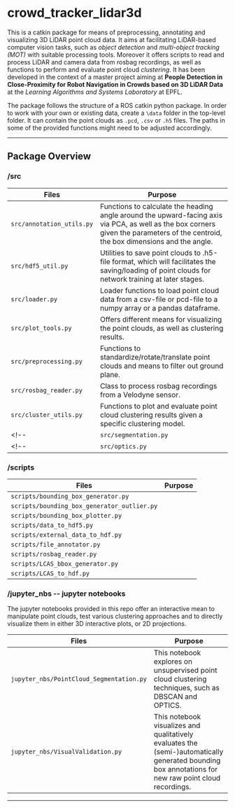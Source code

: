 # crowd_tracker_lidar3d

This is a catkin package for means of preprocessing, annotating and visualizing 3D LiDAR point cloud data. It aims at facilitating LiDAR-based computer vision tasks, such as _object detection_ and _multi-object tracking (MOT)_ with suitable processing tools. Moreover it offers scripts to read and process LiDAR and camera data from rosbag recordings, as well as functions to perform and evaluate point cloud _clustering_. It has been developed in the context of a master project aiming at __People Detection in Close-Proximity for Robot Navigation in Crowds based on 3D LiDAR Data__ at the _Learning Algorithms and Systems Laboratory_ at EPFL. 

The package follows the structure of a ROS catkin python package. In order to work with your own or existing data, create a `\data` folder in the top-level folder. It can contain the point clouds as `.pcd`, `.csv` or `.h5` files. The paths in some of the provided functions might need to be adjusted accordingly. 

***
## Package Overview 

### /src 

| Files                        | Purpose |
|------------------------------|---------|
| `src/annotation_utils.py`    | Functions to calculate the heading angle around the upward-facing axis via PCA, as well as the box corners given the parameters of the centroid, the box dimensions and the angle.         |
| `src/hdf5_util.py`           | Utilities to save point clouds to .h5-file format, which will facilitates the saving/loading of point clouds for network training at later stages. |
| `src/loader.py`              | Loader functions to load point cloud data from a csv-file or pcd-file to a numpy array or a pandas dataframe. |
| `src/plot_tools.py`          | Offers different means for visualizing the point clouds, as well as clustering results.  |
| `src/preprocessing.py`       | Functions to standardize/rotate/translate point clouds and means to filter out ground plane.  |
| `src/rosbag_reader.py`       | Class to process rosbag recordings from a Velodyne sensor.      |
| `src/cluster_utils.py`       | Functions to plot and evaluate point cloud clustering results given a specific clustering model. |
<!-- | `src/segmentation.py`        |         | -->
<!-- | `src/optics.py`        |         | -->

### /scripts
| Files                        | Purpose |
|------------------------------|---------|
| `scripts/bounding_box_generator.py`    |  |
| `scripts/bounding_box_generator_outlier.py`    |  |
| `scripts/bounding_box_plotter.py`    |  |
| `scripts/data_to_hdf5.py`    |  |
| `scripts/external_data_to_hdf.py`    |  |
| `scripts/file_annotator.py`    |  |
| `scripts/rosbag_reader.py`    |  |
| `scripts/LCAS_bbox_generator.py`    |  |
| `scripts/LCAS_to_hdf.py`    |  |

### /jupyter_nbs -- jupyter notebooks 
The jupyter notebooks provided in this repo offer an interactive mean to manipulate point clouds, test various clustering approaches and to directly visualize them in either 3D interactive plots, or 2D projections. 

| Files                        | Purpose |
|------------------------------|---------|
| `jupyter_nbs/PointCloud_Segmentation.py`    | This notebook explores on unsupervised point cloud clustering techniques, such as DBSCAN and OPTICS. |
| `jupyter_nbs/VisualValidation.py`    | This notebook visualizes and qualitatively evaluates the (semi-)automatically generated bounding box annotations for new raw point cloud recordings. |







***
